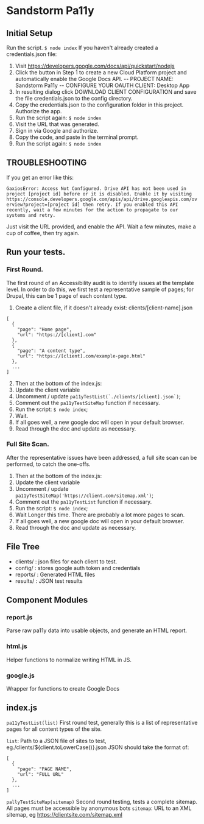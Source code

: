 # Sandstorm Pa11y

## Initial Setup
Run the script.
```$ node index```
If you haven't already created a credentials.json file:
1. Visit https://developers.google.com/docs/api/quickstart/nodejs
2. Click the button in Step 1 to create a new Cloud Platform project and automatically enable the Google Docs API.
-- PROJECT NAME: Sandstorm Pa11y
-- CONFIGURE YOUR OAUTH CLIENT: Desktop App
3. In resulting dialog click DOWNLOAD CLIENT CONFIGURATION and save the file credentials.json to the config directory.
4. Copy the credentials.json to the configuration folder in this project.
Authorize the app.
1. Run the script again: ```$ node index```
2. Visit the URL that was generated.
3. Sign in via Google and authorize.
4. Copy the code, and paste in the terminal prompt.
1. Run the script again: ```$ node index```

## TROUBLESHOOTING
If you get an error like this:

```GaxiosError: Access Not Configured. Drive API has not been used in project [project id] before or it is disabled. Enable it by visiting https://console.developers.google.com/apis/api/drive.googleapis.com/overview?project=[project id] then retry. If you enabled this API recently, wait a few minutes for the action to propagate to our systems and retry.```

Just visit the URL provided, and enable the API. Wait a few minutes, make a cup of coffee, then try again.

## Run your tests.
### First Round.
The first round of an Accessibility audit is to identify issues at the template level. In order to do this, we first test a representative sample of pages; for Drupal, this can be 1 page of each content type.
1. Create a client file, if it doesn't already exist:
clients/[client-name].json
```
[
  {
    "page": "Home page",
    "url": "https://[client].com"
  },
  {
    "page": "A content type",
    "url": "https://[client].com/example-page.html"
  },
  ...
]
```
2. Then at the bottom of the index.js: 
3. Update the client variable
4. Uncomment / update ```pa11yTestList(`./clients/[client].json`)```;
5. Comment out the ```pa11yTestSiteMap``` function if necessary.
6. Run the script: ```$ node index```;
7. Wait.
8. If all goes well, a new google doc will open in your default browser.
9. Read through the doc and update as necessary.

### Full Site Scan.
After the representative issues have been addressed, a full site scan can be performed, to catch the one-offs.

1. Then at the bottom of the index.js: 
2. Update the client variable
3. Uncomment / update ```pa11yTestSiteMap('https://client.com/sitemap.xml')```;
4. Comment out the ```pa11yTestList``` function if necessary.
5. Run the script: ```$ node index```;
6. Wait Longer this time. There are probably a lot more pages to scan.
7. If all goes well, a new google doc will open in your default browser.
8. Read through the doc and update as necessary.

## File Tree
- clients/ : json files for each client to test.
- config/ : stores google auth token and credentials
- reports/ : Generated HTML files
- results/ : JSON test results

## Component Modules
### report.js
Parse raw pa11y data into usable objects, and generate an HTML report.
### html.js
Helper functions to normalize writing HTML in JS.
### google.js
Wrapper for functions to create Google Docs

## index.js
```pa11yTestList(list)```
First round test, generally this is a list of representative pages for all content types of the site.

```list```: Path to a JSON file of sites to test, eg./clients/${client.toLowerCase()}.json
JSON should take the format of:
```
[
  {
    "page": "PAGE NAME",
    "url": "FULL URL"
  },
  ...
]
```

```pallyTestSiteMap(sitemap)```
Second round testing, tests a complete sitemap. All pages must be accessible by anonymous bots
```sitemap```: URL to an XML sitemap, eg https://clientsite.com/sitemap.xml
